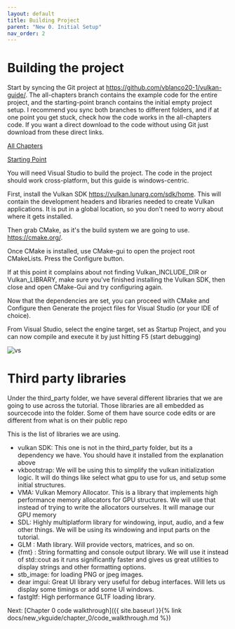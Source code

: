 ---layout: defaulttitle: Building Projectparent: "New 0. Initial Setup"nav_order: 2---# Building the projectStart by syncing the Git project at <https://github.com/vblanco20-1/vulkan-guide/>.The all-chapters branch contains the example code for the entire project, and the starting-point branch contains the initial empty project setup. I recommend you sync both branches to different folders, and if at one point you get stuck, check how the code works in the all-chapters code.If you want a direct download to the code without using Git just download from these direct links. [All Chapters](https://github.com/vblanco20-1/vulkan-guide/archive/all-chapters-1.3-wip.zip)[Starting Point](https://github.com/vblanco20-1/vulkan-guide/archive/starting-point-2.zip)You will need Visual Studio to build the project. The code in the project should work cross-platform, but this guide is windows-centric.First, install the Vulkan SDK <https://vulkan.lunarg.com/sdk/home>. This will contain the development headers and libraries needed to create Vulkan applications. It is put in a global location, so you don't need to worry about where it gets installed.Then grab CMake, as it's the build system we are going to use. <https://cmake.org/>.Once CMake is installed, use CMake-gui to open the project root CMakeLists. Press the Configure button.If at this point it complains about not finding Vulkan_INCLUDE_DIR or Vulkan_LIBRARY, make sure you've finished installing the Vulkan SDK, then close and open CMake-Gui and try configuring again. Now that the dependencies are set, you can proceed with CMake and Configure then Generate the project files for Visual Studio (or your IDE of choice). From Visual Studio, select the engine target, set as Startup Project, and you can now compile and execute it by just hitting F5 (start debugging)![vs]({{site.baseurl}}/assets/images/vs_compile.png)# Third party librariesUnder the third_party folder, we have several different libraries that we are going to use across the tutorial. Those libraries are all embedded as sourcecode into the folder. Some of them have source code edits or are different from what is on their public repoThis is the list of libraries we are using.- vulkan SDK: This one is not in the third_party folder, but its a dependency we have. You should have it installed from the explanation above- vkbootstrap: We will be using this to simplify the vulkan initialization logic. It will do things like select what gpu to use for us, and setup some initial structures.- VMA: Vulkan Memory Allocator. This is a library that implements high performance memory allocators for GPU structures. We will use that instead of trying to write the allocators ourselves. It will manage our GPU memory- SDL: Highly multiplatform library for windowing, input, audio, and a few other things. We will be using its windowing and input parts on the tutorial.- GLM : Math library. Will provide vectors, matrices, and so on.- {fmt} : String formatting and console output library. We will use it instead of std::cout as it runs significantly faster and gives us great utilities to display strings and other formatting options.- stb_image: for loading PNG or jpeg images.- dear imgui: Great UI library very useful for debug interfaces. Will lets us display some timings or add some UI windows.- fastgltf: High performance GLTF loading library. Next: [Chapter 0 code walkthrough]({{ site.baseurl }}{% link docs/new_vkguide/chapter_0/code_walkthrough.md %})